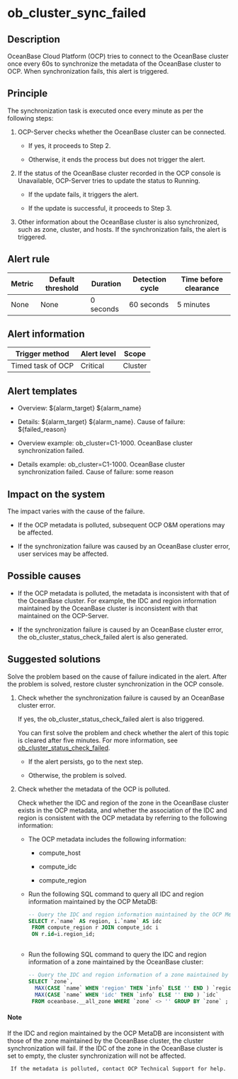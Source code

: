 ob_cluster_sync_failed 
===========================================



**Description** 
------------------------------------

OceanBase Cloud Platform (OCP) tries to connect to the OceanBase cluster once every 60s to synchronize the metadata of the OceanBase cluster to OCP. When synchronization fails, this alert is triggered.

Principle 
------------------------------

The synchronization task is executed once every minute as per the following steps:

1. OCP-Server checks whether the OceanBase cluster can be connected. 

   * If yes, it proceeds to Step 2.

     
   
   * Otherwise, it ends the process but does not trigger the alert.

     
   

   

2. If the status of the OceanBase cluster recorded in the OCP console is Unavailable, OCP-Server tries to update the status to Running. 

   * If the update fails, it triggers the alert.

     
   
   * If the update is successful, it proceeds to Step 3.

     
   

   

3. Other information about the OceanBase cluster is also synchronized, such as zone, cluster, and hosts. If the synchronization fails, the alert is triggered.

   




**Alert rule** 
-----------------------------------



| Metric | Default threshold | Duration  | Detection cycle | Time before clearance |
|--------|-------------------|-----------|-----------------|-----------------------|
| None   | None              | 0 seconds | 60 seconds      | 5 minutes             |



**Alert information** 
------------------------------------------



|  Trigger method   | Alert level |  Scope  |
|-------------------|-------------|---------|
| Timed task of OCP | Critical    | Cluster |



**Alert templates** 
----------------------------------------

* Overview: \${alarm_target} \${alarm_name}

  

* Details: \${alarm_target} \${alarm_name}. Cause of failure: ${failed_reason}

  

* Overview example: ob_cluster=C1-1000. OceanBase cluster synchronization failed.

  

* Details example: ob_cluster=C1-1000. OceanBase cluster synchronization failed. Cause of failure: some reason

  




**Impact on the system** 
---------------------------------------------

The impact varies with the cause of the failure. 

* If the OCP metadata is polluted, subsequent OCP O\&M operations may be affected.

  

* If the synchronization failure was caused by an OceanBase cluster error, user services may be affected.

  




**Possible causes** 
----------------------------------------

* If the OCP metadata is polluted, the metadata is inconsistent with that of the OceanBase cluster. For example, the IDC and region information maintained by the OceanBase cluster is inconsistent with that maintained on the OCP-Server.

  

* If the synchronization failure is caused by an OceanBase cluster error, the ob_cluster_status_check_failed alert is also generated.

  




**Suggested solutions** 
--------------------------------------------

Solve the problem based on the cause of failure indicated in the alert. After the problem is solved, restore cluster synchronization in the OCP console. 

1. Check whether the synchronization failure is caused by an OceanBase cluster error. 

   If yes, the ob_cluster_status_check_failed alert is also triggered. 

   You can first solve the problem and check whether the alert of this topic is cleared after five minutes. For more information, see [ob_cluster_status_check_failed](../200.ob-alert/200.failed-to-check-the-status-of-the-ob_cluster_status_check_failed-ob-cluster.md). 
   * If the alert persists, go to the next step.

     
   
   * Otherwise, the problem is solved.

     
   

   

2. Check whether the metadata of the OCP is polluted. 

   Check whether the IDC and region of the zone in the OceanBase cluster exists in the OCP metadata, and whether the association of the IDC and region is consistent with the OCP metadata by referring to the following information: 
   * The OCP metadata includes the following information:

     * compute_host

       
     
     * compute_idc

       
     
     * compute_region

       
     

     
   
   * Run the following SQL command to query all IDC and region information maintained by the OCP MetaDB:

     ```sql
     -- Query the IDC and region information maintained by the OCP MetaDB.
     SELECT r.`name` AS region, i.`name` AS idc 
      FROM compute_region r JOIN compute_idc i 
      ON r.id=i.region_id;
      
     ```

     
   
   * Run the following SQL command to query the IDC and region information of a zone maintained by the OceanBase cluster:

     ```sql
     -- Query the IDC and region information of a zone maintained by the OceanBase cluster.
     SELECT `zone`,
       MAX(CASE `name` WHEN 'region' THEN `info` ELSE '' END ) `region`, 
       MAX(CASE `name` WHEN 'idc' THEN `info` ELSE '' END ) `idc`       
      FROM oceanbase.__all_zone WHERE `zone` <> '' GROUP BY `zone` ;
     ```

     

     
  <main id="notice" type='explain'>
    <h4>Note</h4>
    <p>If the IDC and region maintained by the OCP MetaDB are inconsistent with those of the zone maintained by the OceanBase cluster, the cluster synchronization will fail. If the IDC of the zone in the OceanBase cluster is set to empty, the cluster synchronization will not be affected.</p>
  </main>

     If the metadata is polluted, contact OCP Technical Support for help.
     
   

   



